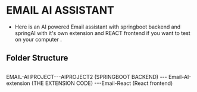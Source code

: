 # EMAIL AI ASSISTANT
 - Here is an AI powered Email assistant with springboot backend and springAI with it's own extension and REACT frontend if you want to test on your computer .
## Folder Structure
##
EMAIL-AI PROJECT---AIPROJECT2 (SPRINGBOOT BACKEND)
                --- Email-AI-extension (THE EXTENSION CODE)
                 ---Email-React (React frontend)

##

